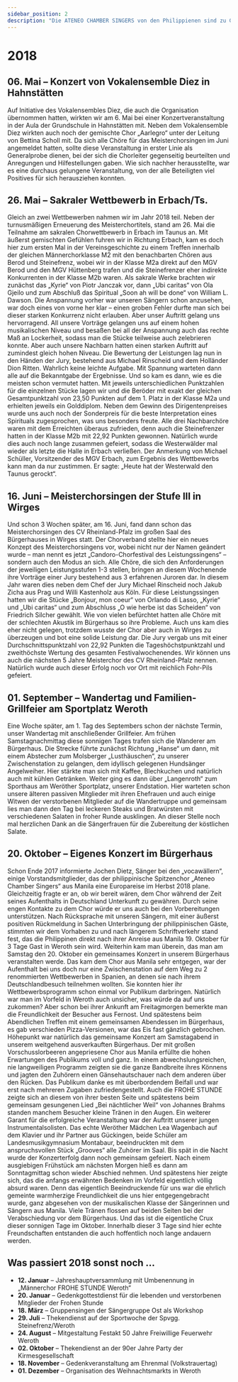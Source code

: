 ```yaml
---
sidebar_position: 2
description: "Die ATENEO CHAMBER SINGERS von den Philippienen sind zu Gast in Weroth."
---
```


# 2018

## 06. Mai – Konzert von Vokalensemble Diez in Hahnstätten

Auf Initiative des Vokalensembles Diez, die auch die Organisation übernommen hatten, wirkten wir am 6. Mai bei einer Konzertveranstaltung in der Aula der Grundschule in Hahnstätten mit. Neben dem Vokalensemble Diez wirkten auch noch der gemischte Chor „Aarlegro“ unter der Leitung von Bettina Scholl mit. Da sich alle Chöre für das Meisterchorsingen im Juni angemeldet hatten, sollte diese Veranstaltung in erster Linie als Generalprobe dienen, bei der sich die Chorleiter gegenseitig beurteilten und Anregungen und Hilfestellungen gaben. Wie sich nachher herausstellte, war es eine durchaus gelungene Veranstaltung, von der alle Beteiligten viel Positives für sich herausziehen konnten.

## 26. Mai – Sakraler Wettbewerb in Erbach/Ts.

Gleich an zwei Wettbewerben nahmen wir im Jahr 2018 teil. Neben der turnusmäßigen Erneuerung des Meisterchortitels, stand am 26. Mai die Teilnahme am sakralen Chorwettbewerb in Erbach im Taunus an. Mit äußerst gemischten Gefühlen fuhren wir in Richtung Erbach, kam es doch hier zum ersten Mal in der Vereinsgeschichte zu einem Treffen innerhalb der gleichen Männerchorklasse M2 mit den benachbarten Chören aus Berod und Steinefrenz, wobei wir in der Klasse M2a direkt auf den MGV Berod und den MGV Hüttenberg trafen und die Steinefrenzer eher indirekte Konkurrenten in der Klasse M2b waren. Als sakrale Werke brachten wir zunächst das „Kyrie“ von Piotr Janczak vor, dann „Ubi caritas“ von Ola Gjeilo und zum Abschluß das Spiritual „Soon ah will be done“ von William L. Dawson. Die Anspannung vorher war unseren Sängern schon anzusehen, war doch eines von vorne her klar – einen groben Fehler durfte man sich bei dieser starken Konkurrenz nicht erlauben. Aber unser Auftritt gelang uns hervorragend. All unsere Vorträge gelangen uns auf einem hohen musikalischen Niveau und besaßen bei all der Anspannung auch das rechte Maß an Lockerheit, sodass man die Stücke teilweise auch zelebrieren konnte. Aber auch unsere Nachbarn hatten einen starken Auftritt auf zumindest gleich hohen Niveau. Die Bewertung der Leistungen lag nun in den Händen der Jury, bestehend aus Michael Rinscheid und dem Holländer Dion Ritten. Wahrlich keine leichte Aufgabe. Mit Spannung warteten dann alle auf die Bekanntgabe der Ergebnisse. Und so kam es dann, wie es die meisten schon vermutet hatten. Mit jeweils unterschiedlichen Punktzahlen für die einzelnen Stücke lagen wir und die Beröder mit exakt der gleichen Gesamtpunktzahl von 23,50 Punkten auf dem 1. Platz in der Klasse M2a und erhielten jeweils ein Golddiplom. Neben dem Gewinn des Dirigentenpreises wurde uns auch noch der Sonderpreis für die beste Interpretation eines Spirituals zugesprochen, was uns besonders freute. Alle drei Nachbarchöre waren mit dem Erreichten überaus zufrieden, denn auch die Steinefrenzer hatten in der Klasse M2b mit 22,92 Punkten gewonnen. Natürlich wurde dies auch noch lange zusammen gefeiert, sodass die Westerwälder mal wieder als letzte die Halle in Erbach verließen. Der Anmerkung von Michael Schüller, Vorsitzender des MGV Erbach, zum Ergebnis des Wettbewerbs kann man da nur zustimmen. Er sagte: „Heute hat der Westerwald den Taunus gerockt“.

## 16. Juni – Meisterchorsingen der Stufe III in Wirges

Und schon 3 Wochen später, am 16. Juni, fand dann schon das Meisterchorsingen des CV Rheinland-Pfalz im großen Saal des Bürgerhauses in Wirges statt. Der Chorverband stellte hier ein neues Konzept des Meisterchorsingens vor, wobei nicht nur der Namen geändert wurde – man nennt es jetzt „Candoro-Chorfestival des Leistungssingens“ – sondern auch den Modus an sich. Alle Chöre, die sich den Anforderungen der jeweiligen Leistungsstufen 1-3 stellen, bringen an diesem Wochenende ihre Vorträge einer Jury bestehend aus 3 erfahrenen Juroren dar. In diesem Jahr waren dies neben dem Chef der Jury Michael Rinscheid noch Jakub Zicha aus Prag und Willi Kastenholz aus Köln. Für diese Leistungssingen hatten wir die Stücke „Bonjour, mon coeur“ von Orlando di Lasso, „Kyrie“ und „Ubi caritas“ und zum Abschluss „O wie herbe ist das Scheiden“ von Friedrich Silcher gewählt. Wie von vielen befürchtet hatten alle Chöre mit der schlechten Akustik im Bürgerhaus so ihre Probleme. Auch uns kam dies eher nicht gelegen, trotzdem wusste der Chor aber auch in Wirges zu überzeugen und bot eine solide Leistung dar. Die Jury vergab uns mit einer Durchschnittspunktzahl von 22,92 Punkten die Tageshöchstpunktzahl und zweithöchste Wertung des gesamten Festivalwochenendes. Wir können uns auch die nächsten 5 Jahre Meisterchor des CV Rheinland-Pfalz nennen. Natürlich wurde auch dieser Erfolg noch vor Ort mit reichlich Fohr-Pils gefeiert.

## 01. September – Wandertag und Familien-Grillfeier am Sportplatz Weroth

Eine Woche später, am 1. Tag des Septembers schon der nächste Termin, unser Wandertag mit anschließender Grillfeier. Am frühen Samstagnachmittag diese sonnigen Tages trafen sich die Wanderer am Bürgerhaus. Die Strecke führte zunächst Richtung „Hanse“ um dann, mit einem Abstecher zum Molsberger „Lusthäuschen“, zu unserer Zwischenstation zu gelangen, dem idyllisch gelegenen Hundsänger Angelweiher. Hier stärkte man sich mit Kaffee, Blechkuchen und natürlich auch mit kühlen Getränken. Weiter ging es dann über „Langenroth“ zum Sporthaus am Weröther Sportplatz, unserer Endstation. Hier warteten schon unsere älteren passiven Mitglieder mit ihren Ehefrauen und auch einige Witwen der verstorbenen Mitglieder auf die Wandertruppe und gemeinsam lies man dann den Tag bei leckeren Steaks und Bratwürsten mit verschiedenen Salaten in froher Runde ausklingen. An dieser Stelle noch mal herzlichen Dank an die Sängerfrauen für die Zubereitung der köstlichen Salate.

## 20. Oktober – Eigenes Konzert im Bürgerhaus

Schon Ende 2017 informierte Jochen Dietz, Sänger bei den „vocawällern“, einige Vorstandsmitglieder, das der philippinische Spitzenchor „Ateneo Chamber Singers“ aus Manila eine Europareise im Herbst 2018 plane. Gleichzeitig fragte er an, ob wir bereit wären, dem Chor während der Zeit seines Aufenthalts in Deutschland Unterkunft zu gewähren. Durch seine engen Kontakte zu dem Chor würde er uns auch bei den Vorbereitungen unterstützen. Nach Rücksprache mit unseren Sängern, mit einer äußerst positiven Rückmeldung in Sachen Unterbringung der philippinischen Gäste, stimmten wir dem Vorhaben zu und nach längerem Schriftverkehr stand fest, das die Philippinen direkt nach ihrer Anreise aus Manila 19. Oktober für 3 Tage Gast in Weroth sein wird. Weiterhin kam man überein, das man am Samstag den 20. Oktober ein gemeinsames Konzert in unserem Bürgerhaus veranstalten werde. Das kam dem Chor aus Manila sehr entgegen, war der Aufenthalt bei uns doch nur eine Zwischenstation auf dem Weg zu 2 renommierten Wettbewerben in Spanien, an denen sie nach ihrem Deutschlandbesuch teilnehmen wollten. Sie konnten hier ihr Wettbewerbsprogramm schon einmal vor Publikum darbringen. Natürlich war man im Vorfeld in Weroth auch unsicher, was würde da auf uns zukommen? Aber schon bei ihrer Ankunft am Freitagmorgen bemerkte man die Freundlichkeit der Besucher aus Fernost. Und spätestens beim Abendlichen Treffen mit einem gemeinsamen Abendessen im Bürgerhaus, es gab verschieden Pizza-Versionen, war das Eis fast gänzlich gebrochen. Höhepunkt war natürlich das gemeinsame Konzert am Samstagabend in unserem weitgehend ausverkauften Bürgerhaus. Der mit großen Vorschusslorbeeren angepriesene Chor aus Manila erfüllte die hohen Erwartungen des Publikums voll und ganz. In einem abwechslungsreichen, nie langweiligen Programm zeigten sie die ganze Bandbreite ihres Könnens und jagten den Zuhörern einen Gänsehautschauer nach dem anderen über den Rücken. Das Publikum danke es mit überbordendem Beifall und war erst nach mehreren Zugaben zufriedengestellt. Auch die FROHE STUNDE zeigte sich an diesem von ihrer besten Seite und spätestens beim gemeinsam gesungenen Lied „Bei nächtlicher Weil“ von Johannes Brahms standen manchem Besucher kleine Tränen in den Augen. Ein weiterer Garant für die erfolgreiche Veranstaltung war der Auftritt unserer jungen Instrumentalsolisten. Das echte Weröther Mädchen Lea Wagenbach auf dem Klavier und ihr Partner aus Gückingen, beide Schüler am Landesmusikgymnasium Montabaur, beeindruckten mit dem anspruchsvollen Stück „Grooves“ alle Zuhörer im Saal. Bis spät in die Nacht wurde der Konzerterfolg dann noch gemeinsam gefeiert. Nach einem ausgiebigen Frühstück am nächsten Morgen hieß es dann am Sonntagmittag schon wieder Abschied nehmen. Und spätestens hier zeigte sich, das die anfangs erwähnten Bedenken im Vorfeld eigentlich völlig absurd waren. Denn das eigentlich Beeindruckende für uns war die ehrlich gemeinte warmherzige Freundlichkeit die uns hier entgegengebracht wurde, ganz abgesehen von der musikalischen Klasse der Sängerinnen und Sängern aus Manila. Viele Tränen flossen auf beiden Seiten bei der Verabschiedung vor dem Bürgerhaus. Und das ist die eigentliche Crux dieser sonnigen Tage im Oktober. Innerhalb dieser 3 Tage sind hier echte Freundschaften entstanden die auch hoffentlich noch lange andauern werden.

## Was passiert 2018 sonst noch …

- <b>12. Januar</b> – Jahreshauptversammlung mit Umbenennung in „Männerchor FROHE STUNDE Weroth“
- <b>20. Januar</b> – Gedenkgottestdienst für die lebenden und verstorbenen Mitglieder der Frohen Stunde
- <b>18. März</b> – Gruppensingen der Sängergruppe Ost als Workshop
- <b>29. Juli</b> – Thekendienst auf der Sportwoche der Spvgg. Steinefrenz/Weroth
- <b>24. August</b> – Mitgestaltung Festakt 50 Jahre Freiwillige Feuerwehr Weroth
- <b>02. Oktober</b> – Thekendienst an der 90er Jahre Party der Kirmesgesellschaft
- <b>18. November</b> – Gedenkveranstaltung am Ehrenmal (Volkstrauertag)
- <b>01. Dezember</b> – Organisation des Weihnachtsmarkts in Weroth
